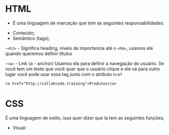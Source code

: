 # HTML

- É uma linguagem de marcação que tem as seguintes responsabilidades:
+ Conteúdo;
+ Semântico (tags);


-`<h1>` - Significa heading, niveis de importancia até o `<h6>`, usamos ele quando queremos definir títulos

-`<a>` - Link (a - anchor)
Usamos ela para definir a navegação do usuário. Se você tem um texto que você quer que o usuário clique e ele vá para outro lugar você pode usar essa tag junto com o atributo `href`
```
<a href="http://collabcode.training">Produtos</a>
```

# CSS 

É uma linguagem de estilo, isso quer dizer que la tem as seguintes funções;
- Visual
